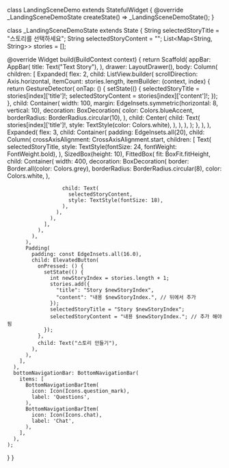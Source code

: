 
class LandingSceneDemo extends StatefulWidget {
  @override
  _LandingSceneDemoState createState() => _LandingSceneDemoState();
}

class _LandingSceneDemoState extends State<LandingSceneDemo> {
  String selectedStoryTitle = "스토리를 선택하세요";
  String selectedStoryContent = "";
  List<Map<String, String>> stories = [];

  @override
  Widget build(BuildContext context) {
    return Scaffold(
      appBar: AppBar(
        title: Text("Text Story"),
      ),
      drawer: LayoutDrawer(),
      body: Column(
        children: [
          Expanded(
            flex: 2,
            child: ListView.builder(
              scrollDirection: Axis.horizontal,
              itemCount: stories.length,
              itemBuilder: (context, index) {
                return GestureDetector(
                  onTap: () {
                    setState(() {
                      selectedStoryTitle = stories[index]['title']!;
                      selectedStoryContent = stories[index]['content']!;
                    });
                  },
                  child: Container(
                    width: 100,
                    margin: EdgeInsets.symmetric(horizontal: 8, vertical: 10),
                    decoration: BoxDecoration(
                      color: Colors.blueAccent,
                      borderRadius: BorderRadius.circular(10),
                    ),
                    child: Center(
                      child: Text(
                        stories[index]['title']!,
                        style: TextStyle(color: Colors.white),
                      ),
                    ),
                  ),
                );
              },
            ),
          ),
          Expanded(
            flex: 3,
            child: Container(
              padding: EdgeInsets.all(20),
              child: Column(
                crossAxisAlignment: CrossAxisAlignment.start,
                children: [
                  Text(
                    selectedStoryTitle,
                    style: TextStyle(fontSize: 24, fontWeight: FontWeight.bold),
                  ),
                  SizedBox(height: 10),
                  FittedBox(
                    fit: BoxFit.fitHeight,
                    child: Container(
                      width: 400,
                      decoration: BoxDecoration(
                        border: Border.all(color: Colors.grey),
                        borderRadius: BorderRadius.circular(8),
                        color: Colors.white,
                      ),

                      child: Text(
                        selectedStoryContent,
                        style: TextStyle(fontSize: 18),
                      ),
                    ),
                  ),
                ],
              ),
            ),
          ),
          Padding(
            padding: const EdgeInsets.all(16.0),
            child: ElevatedButton(
              onPressed: () {
                setState(() {
                  int newStoryIndex = stories.length + 1;
                  stories.add({
                    "title": "Story $newStoryIndex",
                    "content": "내용 $newStoryIndex.", // 뒤에서 추가
                  });
                  selectedStoryTitle = "Story $newStoryIndex";
                  selectedStoryContent = "내용 $newStoryIndex."; // 추가 해야됨
                });
              },
              child: Text("스토리 만들기"),
            ),
          ),
        ],
      ),
      bottomNavigationBar: BottomNavigationBar(
        items: [
          BottomNavigationBarItem(
            icon: Icon(Icons.question_mark),
            label: 'Questions',
          ),
          BottomNavigationBarItem(
            icon: Icon(Icons.chat),
            label: 'Chat',
          ),
        ],
      ),
    );
  }
}
